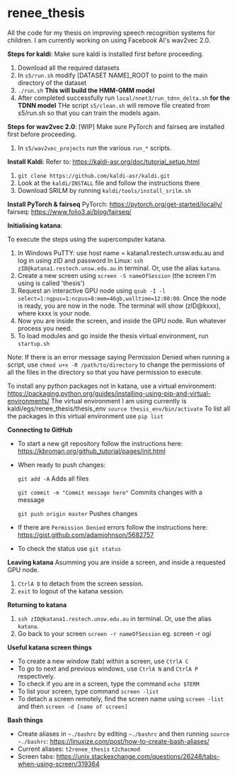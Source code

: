 # renee_thesis

All the code for my thesis on improving speech recognition systems for children. I am currently working on using Facebook AI's wav2vec 2.0.

**Steps for kaldi**:
Make sure kaldi is installed first before proceeding.
1.  Download all the required datasets
2.  In ```s5/run.sh``` modify [DATASET NAME]_ROOT to point to the main directory of the dataset
3.  ```./run.sh```  **This will build the HMM-GMM model**
4.  After completed successfully run ```local/nnet3/run_tdnn_delta.sh```  **for the TDNN model**
THe script ```s5/clean.sh``` will remove file created from s5/run.sh so that you can train the models again.

**Steps for wav2vec 2.0**:
[WIP] Make sure PyTorch and fairseq are installed first before proceeding.
1. In ```s5/wav2vec_projects``` run the various ```run_*``` scripts. 

**Install Kaldi**:
Refer to: https://kaldi-asr.org/doc/tutorial_setup.html

1. ```git clone https://github.com/kaldi-asr/kaldi.git```
2. Look at the ```kaldi/INSTALL``` file and follow the instructions there
3. Download SRILM by running ```kaldi/tools/install_srilm.sh```

**Install PyTorch & fairseq**
PyTorch: https://pytorch.org/get-started/locally/
fairseq: https://www.folio3.ai/blog/fairseq/

**Initialising katana**:

To execute the steps using the supercomputer katana.

1. In Windows PuTTY: use host name = katana1.restech.unsw.edu.au and log in using zID and password
   In Linux: ```ssh zID@katana1.restech.unsw.edu.au``` in terminal. Or, use the alias ```katana```.
2. Create a new screen using ```screen -S nameOfSession``` (the screen I'm using is called 'thesis')
3. Request an interactive GPU node using ```qsub -I -l select=1:ngpus=1:ncpus=8:mem=46gb,walltime=12:00:00```. Once the node is ready, you are now in the node. The terminal will show (zID@kxxx), where kxxx is your node. 
4. Now you are inside the screen, and inside the GPU node. Run whatever process you need. 
5. To load modules and go inside the thesis virtual environment, run ```startup.sh```

Note: If there is an error message saying Permission Denied when running a script, use ```chmod u+x -R /path/to/directory``` to change the permissions of all the files in the directory so that you have permission to execute. 

To install any python packages not in katana, use a virtual environment: https://packaging.python.org/guides/installing-using-pip-and-virtual-environments/
The virtual environment I am using currently is kaldi/egs/renee_thesis/thesis_env ```source thesis_env/bin/activate``` 
To list all the packages in this virtual environment use ```pip list```

**Connecting to GitHub**
- To start a new git repository follow the instructions here: https://kbroman.org/github_tutorial/pages/init.html
- When ready to push changes:

  ```git add -A``` Adds all files

  ```git commit -m "Commit message here"``` Commits changes with a message

  ```git push origin master``` Pushes changes

- If there are ```Permission Denied``` errors follow the instructions here: https://gist.github.com/adamjohnson/5682757
- To check the status use ```git status```

**Leaving katana**
Asumming you are inside a screen, and inside a requested GPU node. 
1. ```CtrlA D``` to detach from the screen session.
2. ```exit``` to logout of the katana session.

**Returning to katana**
1. ```ssh zID@katana1.restech.unsw.edu.au``` in terminal. Or, use the alias ```katana```.
2. Go back to your screen ```screen -r nameOfSession``` eg. screen -r ogi

**Useful katana screen things**
- To create a new window (tab) within a screen, use ```CtrlA C```
- To go to next and previous windows, use ```CtrlA N``` and ```CtrlA P``` respectively.
- To check if you are in a screen, type the command ```echo $TERM```
- To list your screen, type command ```screen -list```
- To detach a screen remotely, find the screen name using ```screen -list``` and then ```screen -d [name of screen]```

**Bash things**
- Create aliases in ```~./bashrc``` by editing ```~./bashrc``` and then running ```source ~./bashrc```: https://linuxize.com/post/how-to-create-bash-aliases/
- Current aliases: ```t2renee_thesis``` ```t2chacmod```
- Screen tabs: https://unix.stackexchange.com/questions/26248/tabs-when-using-screen/319364
